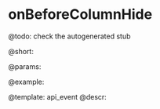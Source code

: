 onBeforeColumnHide
=============

@todo:
	check the autogenerated stub

@short:
	

@params:

@example:


@template:	api_event
@descr:

